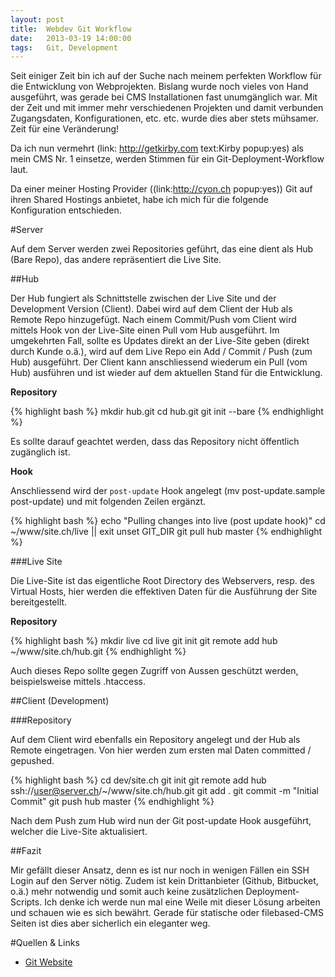 ```yaml
---
layout: post
title:  Webdev Git Workflow
date:   2013-03-19 14:00:00
tags:	Git, Development
---
```


Seit einiger Zeit bin ich auf der Suche nach meinem perfekten Workflow für die Entwicklung von Webprojekten. Bislang wurde noch vieles von Hand ausgeführt, was gerade bei CMS Installationen fast unumgänglich war. Mit der Zeit und mit immer mehr verschiedenen Projekten und damit verbunden Zugangsdaten, Konfigurationen, etc. etc. wurde dies aber stets mühsamer. Zeit für eine Veränderung!


Da ich nun vermehrt (link: http://getkirby.com text:Kirby popup:yes) als mein CMS Nr. 1 einsetze, werden Stimmen für ein Git-Deployment-Workflow laut.

Da einer meiner Hosting Provider ((link:http://cyon.ch popup:yes)) Git auf ihren Shared Hostings anbietet, habe ich mich für die folgende Konfiguration entschieden.

#Server

Auf dem Server werden zwei Repositories geführt, das eine dient als Hub (Bare Repo), das andere repräsentiert die Live Site.

##Hub

Der Hub fungiert als Schnittstelle zwischen der Live Site und der Development Version (Client). Dabei wird auf dem Client der Hub als Remote Repo hinzugefügt. Nach einem Commit/Push vom Client wird mittels Hook von der Live-Site einen Pull vom Hub ausgeführt. Im umgekehrten Fall, sollte es Updates direkt an der Live-Site geben (direkt durch Kunde o.ä.), wird auf dem Live Repo ein Add / Commit / Push (zum Hub) ausgeführt. Der Client kann anschliessend wiederum ein Pull (vom Hub) ausführen und ist wieder auf dem aktuellen Stand für die Entwicklung. 

**Repository**

{% highlight bash %}
mkdir hub.git
cd hub.git
git init --bare
{% endhighlight %}

Es sollte darauf geachtet werden, dass das Repository nicht öffentlich zugänglich ist.

**Hook**

Anschliessend wird der <code>post-update</code> Hook angelegt (mv post-update.sample post-update) und mit folgenden Zeilen ergänzt.

{% highlight bash %}
echo "Pulling changes into live (post update hook)"
cd ~/www/site.ch/live || exit
unset GIT_DIR
git pull hub master
{% endhighlight %}

###Live Site

Die Live-Site ist das eigentliche Root Directory des Webservers, resp. des Virtual Hosts, hier werden die effektiven Daten für die Ausführung der Site bereitgestellt.

**Repository**

{% highlight bash %}
mkdir live
cd live
git init
git remote add hub ~/www/site.ch/hub.git
{% endhighlight %}

Auch dieses Repo sollte gegen Zugriff von Aussen geschützt werden, beispielsweise mittels .htaccess.

##Client (Development)

###Repository

Auf dem Client wird ebenfalls ein Repository angelegt und der Hub als Remote eingetragen. Von hier werden zum ersten mal Daten committed / gepushed.

{% highlight bash %}
cd dev/site.ch
git init
git remote add hub ssh://user@server.ch/~/www/site.ch/hub.git
git add .
git commit -m "Initial Commit"
git push hub master
{% endhighlight %}

Nach dem Push zum Hub wird nun der Git post-update Hook ausgeführt, welcher die Live-Site aktualisiert.

##Fazit

Mir gefällt dieser Ansatz, denn es ist nur noch in wenigen Fällen ein SSH Login auf den Server nötig. Zudem ist kein Drittanbieter (Github, Bitbucket, o.ä.) mehr notwendig und somit auch keine zusätzlichen Deployment-Scripts. Ich denke ich werde nun mal eine Weile mit dieser Lösung arbeiten und schauen wie es sich bewährt. Gerade für statische oder filebased-CMS Seiten ist dies aber sicherlich ein eleganter weg.

#Quellen & Links

- [Git Website][git-website]

[git-website]: http://git-scm.com
